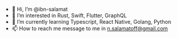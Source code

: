 - 👋 Hi, I’m @ibn-salamat
- 👀 I’m interested in Rust, Swift, Flutter, GraphQL
- 🌱 I’m currently learning Typescript, React Native, Golang, Python
- 📫 How to reach me message to me in n.salamatoff@gmail.com

<!---
ibn-salamat/ibn-salamat is a ✨ special ✨ repository because its `README.md` (this file) appears on your GitHub profile.
You can click the Preview link to take a look at your changes.
--->
